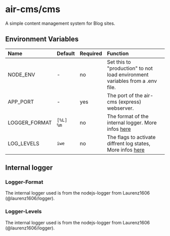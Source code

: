 # air-cms/cms
A simple content management system for Blog sites.

## Environment Variables
|Name|Default|Required|Function|
|:-|:-|:-|:-|
|NODE_ENV|-|no|Set this to "production" to not load environment variables from a .env file.|
|APP_PORT|-|yes|The port of the air-cms (express) webserver.|
|LOGGER_FORMAT|`[%L] %m`|no|The format of the internal logger. More infos [here](https://github.com/air-cms/cms#logger-format)|
|LOG_LEVELS|`iwe`|no|The flags to activate diffrent log states, More infos [here](https://github.com/air-cms/cms#logger-levels)|

## Internal logger

### Logger-Format
The internal logger used is from the nodejs-logger from Laurenz1606 (@laurenz1606/logger).

### Logger-Levels
The internal logger used is from the nodejs-logger from Laurenz1606 (@laurenz1606/logger).
